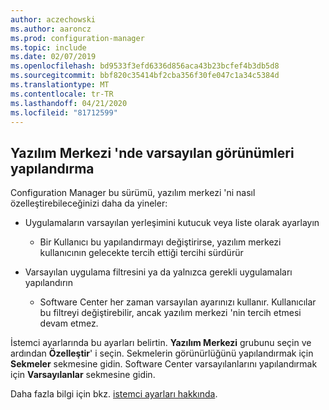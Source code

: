 ```yaml
---
author: aczechowski
ms.author: aaroncz
ms.prod: configuration-manager
ms.topic: include
ms.date: 02/07/2019
ms.openlocfilehash: bd9533f3efd6336d856aca43b23bcfef4b3db5d8
ms.sourcegitcommit: bbf820c35414bf2cba356f30fe047c1a34c5384d
ms.translationtype: MT
ms.contentlocale: tr-TR
ms.lasthandoff: 04/21/2020
ms.locfileid: "81712599"
---
```

## <a name="configure-default-views-in-software-center"></a><a name="bkmk_swctr"></a>Yazılım Merkezi 'nde varsayılan görünümleri yapılandırma
<!--3612112-->

Configuration Manager bu sürümü, yazılım merkezi 'ni nasıl özelleştirebileceğinizi daha da yineler:
 
- Uygulamaların varsayılan yerleşimini kutucuk veya liste olarak ayarlayın  

    - Bir Kullanıcı bu yapılandırmayı değiştirirse, yazılım merkezi kullanıcının gelecekte tercih ettiği tercihi sürdürür  

- Varsayılan uygulama filtresini ya da yalnızca gerekli uygulamaları yapılandırın  

    - Software Center her zaman varsayılan ayarınızı kullanır. Kullanıcılar bu filtreyi değiştirebilir, ancak yazılım merkezi 'nin tercih etmesi devam etmez.    

İstemci ayarlarında bu ayarları belirtin. **Yazılım Merkezi** grubunu seçin ve ardından **Özelleştir**' i seçin. Sekmelerin görünürlüğünü yapılandırmak için **Sekmeler** sekmesine gidin. Software Center varsayılanlarını yapılandırmak için **Varsayılanlar** sekmesine gidin. 

Daha fazla bilgi için bkz. [istemci ayarları hakkında](../../../../clients/deploy/about-client-settings.md#software-center).

